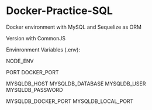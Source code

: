# Docker-Practice-SQL

Docker environment with MySQL and Sequelize as ORM

Version with CommonJS

Envinronment Variables (.env):

NODE_ENV

PORT
DOCKER_PORT

MYSQLDB_HOST
MYSQLDB_DATABASE
MYSQLDB_USER
MYSQLDB_PASSWORD

MYSQLDB_DOCKER_PORT
MYSQLDB_LOCAL_PORT

